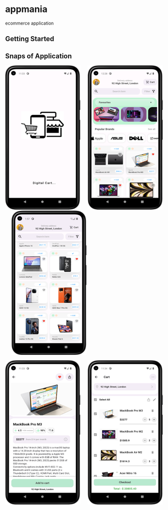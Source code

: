 # appmania

ecommerce application

## Getting Started

## Snaps of Application

<img src = "https://github.com/Zimil-Patel/appmania/blob/master/Snaps/SplashScreen.png" width = "240" height = "460"> &nbsp;&nbsp;&nbsp;&nbsp; <img src = "https://github.com/Zimil-Patel/appmania/blob/master/Snaps/homeScreen.png" width = "240" height = "460"> &nbsp;&nbsp;&nbsp;&nbsp; <img src = "https://github.com/Zimil-Patel/appmania/blob/master/Snaps/homeScreen2.png" width = "240" height = "460">


<img src = "https://github.com/Zimil-Patel/appmania/blob/master/Snaps/ProductScreen.png" width = "240" height = "460"> &nbsp;&nbsp;&nbsp;&nbsp; <img src = "https://github.com/Zimil-Patel/appmania/blob/master/Snaps/CartScreen.png" width = "240" height = "460"> &nbsp;&nbsp;&nbsp;&nbsp;
